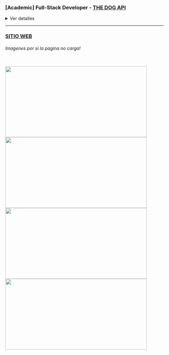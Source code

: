 ### [Academic] Full-Stack Developer - [THE DOG API](https://app-dogs-tomas-di-bacco.vercel.app/) 


<details>
<summary>Ver detalles</summary>
 
</br>

>  ##### Proyecto individual
> 
>  *Es una aplicación de página única, basada en una api de perros "The Dog API" con el fin de aplicar los conocimientos aprendidos en el Bootcamp realizando diferentes funcionalidades.*
>  
>  +  **Desarrollo del BackEnd con Javascript, consumiendo datos desde una API, manejo de sistema CRUD y modelado de la base de datos con Node.Js y PostgreSQL.**
>  +  **Desarrollo del FrontEnd con Javascript, modelado y creación de componentes responsive en React utilizando Redux.**
 
</details>

---

### [SITIO WEB](https://app-dogs-tomas-di-bacco.vercel.app/) 

###### *Imagenes por si la pagina no carga!*

</br>

<a href="https://app-dogs-tomas-di-bacco.vercel.app/" rel="noopener noreferrer" target="_blank">
   <img width="450px" height="225px" src="https://github.com/Tdibacco17/App-Proyecto-Individual-/blob/main/Imagenes/PiDogs.jpg">
</a>

<a href="https://app-dogs-tomas-di-bacco.vercel.app/" rel="noopener noreferrer" target="_blank">
   <img width="450px" height="225px" src="https://github.com/Tdibacco17/App-Proyecto-Individual-/blob/main/Imagenes/PiDogs2.png">
</a>

<a href="https://app-dogs-tomas-di-bacco.vercel.app/" rel="noopener noreferrer" target="_blank">
   <img width="450px" height="225px" src="https://github.com/Tdibacco17/App-Proyecto-Individual-/blob/main/Imagenes/PiDogs3.png">
</a>

<a href="https://app-dogs-tomas-di-bacco.vercel.app/" rel="noopener noreferrer" target="_blank">
   <img width="450px" height="225px" src="https://github.com/Tdibacco17/App-Proyecto-Individual-/blob/main/Imagenes/PiDogs4.png">
</a>

